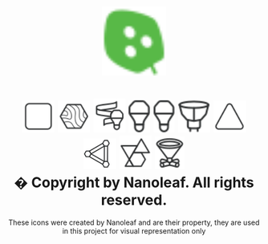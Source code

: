 <h1 align="center">
<img src="https://raw.githubusercontent.com/patrick-dmxc/NanoleafAPI/main/NanoleafAPI/Icons/Nanoleaf.svg?sanitize=false" width="128"/>
</h1>
<h1 align="center">
<img src="https://raw.githubusercontent.com/patrick-dmxc/NanoleafAPI/main/NanoleafAPI/Icons/Canvas.svg?sanitize=false" width="64"/>
<img src="https://raw.githubusercontent.com/patrick-dmxc/NanoleafAPI/main/NanoleafAPI/Icons/Elements.svg?sanitize=false" width="64"/>
<img src="https://raw.githubusercontent.com/patrick-dmxc/NanoleafAPI/main/NanoleafAPI/Icons/Essentials.svg?sanitize=false" width="64"/>
<img src="https://raw.githubusercontent.com/patrick-dmxc/NanoleafAPI/main/NanoleafAPI/Icons/B22.svg?sanitize=false" height="64"/>
<img src="https://raw.githubusercontent.com/patrick-dmxc/NanoleafAPI/main/NanoleafAPI/Icons/E27.svg?sanitize=false" height="64"/>
<img src="https://raw.githubusercontent.com/patrick-dmxc/NanoleafAPI/main/NanoleafAPI/Icons/GU10.svg?sanitize=false" height="64"/>
<img src="https://raw.githubusercontent.com/patrick-dmxc/NanoleafAPI/main/NanoleafAPI/Icons/Light Panels.svg?sanitize=false" width="64"/>
<img src="https://raw.githubusercontent.com/patrick-dmxc/NanoleafAPI/main/NanoleafAPI/Icons/Lines.svg?sanitize=false" width="64"/>
<img src="https://raw.githubusercontent.com/patrick-dmxc/NanoleafAPI/main/NanoleafAPI/Icons/Shapes.svg?sanitize=false" width="64"/>
<img src="https://raw.githubusercontent.com/patrick-dmxc/NanoleafAPI/main/NanoleafAPI/Icons/Cono-Lamp.svg?sanitize=false" height="64"/>
<br/>
� Copyright by Nanoleaf.  All rights reserved.
</h1>

<div align="center">
These icons were created by Nanoleaf and are their property, they are used in this project for visual representation only
</div>